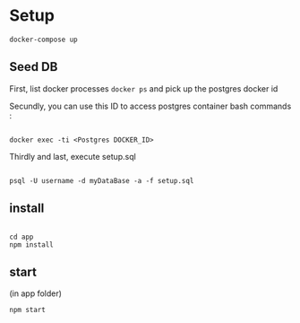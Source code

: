 # Setup

```docker-compose up```

## Seed DB

First, list docker processes `docker ps` and pick up the postgres docker id

Secundly, you can use this ID to access postgres container bash commands :

```shell

docker exec -ti <Postgres DOCKER_ID>

```

Thirdly and last, execute setup.sql

```shell

psql -U username -d myDataBase -a -f setup.sql

```

## install

```shell

cd app
npm install

```

## start

(in app folder)

`npm start`